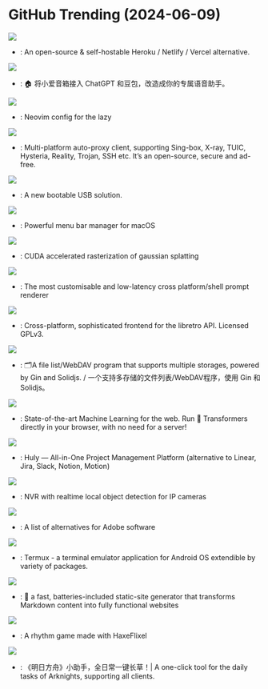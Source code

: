 # GitHub Trending (2024-06-09)

![](https://img.shields.io/badge/PHP-New%20928-green?style=flat-square&logo=appveyor)
- [](https://github.comundefined): An open-source & self-hostable Heroku / Netlify / Vercel alternative.

![](https://img.shields.io/badge/TypeScript-New%20804-green?style=flat-square&logo=appveyor)
- [](https://github.comundefined): 🏠 将小爱音箱接入 ChatGPT 和豆包，改造成你的专属语音助手。

![](https://img.shields.io/badge/Lua-New%2061-green?style=flat-square&logo=appveyor)
- [](https://github.comundefined): Neovim config for the lazy

![](https://img.shields.io/badge/Dart-New%20232-green?style=flat-square&logo=appveyor)
- [](https://github.comundefined): Multi-platform auto-proxy client, supporting Sing-box, X-ray, TUIC, Hysteria, Reality, Trojan, SSH etc. It’s an open-source, secure and ad-free.

![](https://img.shields.io/badge/C-New%20241-green?style=flat-square&logo=appveyor)
- [](https://github.comundefined): A new bootable USB solution.

![](https://img.shields.io/badge/Swift-New%20910-green?style=flat-square&logo=appveyor)
- [](https://github.comundefined): Powerful menu bar manager for macOS

![](https://img.shields.io/badge/Cuda-New%2021-green?style=flat-square&logo=appveyor)
- [](https://github.comundefined): CUDA accelerated rasterization of gaussian splatting

![](https://img.shields.io/badge/Go-New%20116-green?style=flat-square&logo=appveyor)
- [](https://github.comundefined): The most customisable and low-latency cross platform/shell prompt renderer

![](https://img.shields.io/badge/C-New%2012-green?style=flat-square&logo=appveyor)
- [](https://github.comundefined): Cross-platform, sophisticated frontend for the libretro API. Licensed GPLv3.

![](https://img.shields.io/badge/Go-New%2029-green?style=flat-square&logo=appveyor)
- [](https://github.comundefined): 🗂️A file list/WebDAV program that supports multiple storages, powered by Gin and Solidjs. / 一个支持多存储的文件列表/WebDAV程序，使用 Gin 和 Solidjs。

![](https://img.shields.io/badge/JavaScript-New%20211-green?style=flat-square&logo=appveyor)
- [](https://github.comundefined): State-of-the-art Machine Learning for the web. Run 🤗 Transformers directly in your browser, with no need for a server!

![](https://img.shields.io/badge/Svelte-New%20298-green?style=flat-square&logo=appveyor)
- [](https://github.comundefined): Huly — All-in-One Project Management Platform (alternative to Linear, Jira, Slack, Notion, Motion)

![](https://img.shields.io/badge/Python-New%2019-green?style=flat-square&logo=appveyor)
- [](https://github.comundefined): NVR with realtime local object detection for IP cameras

![](https://img.shields.io/badge/none-New%20403-green?style=flat-square&logo=appveyor)
- [](https://github.comundefined): A list of alternatives for Adobe software

![](https://img.shields.io/badge/Java-New%2055-green?style=flat-square&logo=appveyor)
- [](https://github.comundefined): Termux - a terminal emulator application for Android OS extendible by variety of packages.

![](https://img.shields.io/badge/TypeScript-New%2011-green?style=flat-square&logo=appveyor)
- [](https://github.comundefined): 🌱 a fast, batteries-included static-site generator that transforms Markdown content into fully functional websites

![](https://img.shields.io/badge/Haxe-New%208-green?style=flat-square&logo=appveyor)
- [](https://github.comundefined): A rhythm game made with HaxeFlixel

![](https://img.shields.io/badge/C%2B%2B-New%2016-green?style=flat-square&logo=appveyor)
- [](https://github.comundefined): 《明日方舟》小助手，全日常一键长草！| A one-click tool for the daily tasks of Arknights, supporting all clients.

